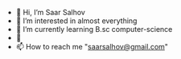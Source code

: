 - 👋 Hi, I’m Saar Salhov
- 👀 I’m interested in almost everything
- 🌱  I’m currently learning B.sc computer-science
- 💞️ 
- 📫 How to reach me  "saarsalhov@gmail.com"

<!---
saarsalhov/saarsalhov is a ✨ special ✨ repository because its `README.md` (this file) appears on your GitHub profile.
You can click the Preview link to take a look at your changes.
--->
